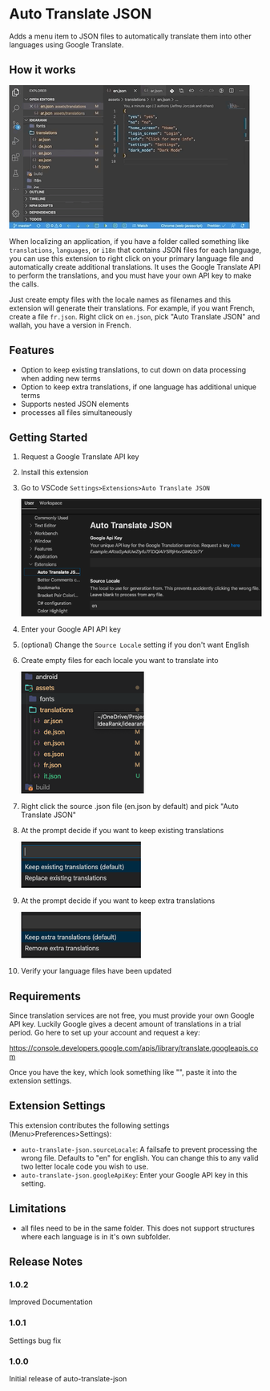 # Auto Translate JSON

Adds a menu item to JSON files to automatically translate them into other languages using Google Translate.

## How it works

![demo](images/demo.gif)

When localizing an application, if you have a folder called something like `translations`, `languages`, or `i18n` that contains JSON files for each language, you can use this extension to right click on your primary language file and automatically create additional translations. It uses the Google Translate API to perform the translations, and you must have your own API key to make the calls.

Just create empty files with the locale names as filenames and this extension will generate their translations. For example, if you want French, create a file `fr.json`. Right click on `en.json`, pick "Auto Translate JSON" and wallah, you have a version in French.

## Features

- Option to keep existing translations, to cut down on data processing when adding new terms
- Option to keep extra translations, if one language has additional unique terms
- Supports nested JSON elements
- processes all files simultaneously

## Getting Started

1. Request a Google Translate API key
2. Install this extension
3. Go to VSCode `Settings>Extensions>Auto Translate JSON`

   ![settings](images/settings.png)

4. Enter your Google API API key
5. (optional) Change the `Source Locale` setting if you don't want English
6. Create empty files for each locale you want to translate into

   ![files](images/files.png)

7. Right click the source .json file (en.json by default) and pick "Auto Translate JSON"
8. At the prompt decide if you want to keep existing translations

   ![keep-existing](images/keep-existing.png)

9. At the prompt decide if you want to keep extra translations

   ![keep-existing](images/keep-extra.png)

10. Verify your language files have been updated

## Requirements

Since translation services are not free, you must provide your own Google API key. Luckily Google gives a decent amount of translations in a trial period. Go here to set up your account and request a key:

<https://console.developers.google.com/apis/library/translate.googleapis.com>

Once you have the key, which look something like "", paste it into the extension settings.

## Extension Settings

This extension contributes the following settings (Menu>Preferences>Settings):

- `auto-translate-json.sourceLocale`: A failsafe to prevent processing the wrong file. Defaults to "en" for english. You can change this to any valid two letter locale code you wish to use.
- `auto-translate-json.googleApiKey`: Enter your Google API key in this setting.

## Limitations

- all files need to be in the same folder. This does not support structures where each language is in it's own subfolder.

## Release Notes

### 1.0.2

Improved Documentation

### 1.0.1

Settings bug fix

### 1.0.0

Initial release of auto-translate-json
